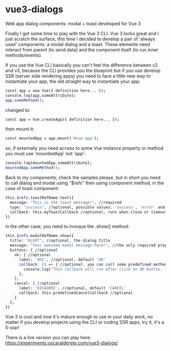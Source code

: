 # vue3-dialogs
Web app dialog components: modal + toast developed for Vue 3

Finally I got some time to play with the Vue 3 CLI. Vue 3 looks great and I just scratch the surface, this time I decided to develop a pair of 'always used' components: a modal dialog and a toast. These elements need interact from parent (to send data) and the component itself (to run inner methods/events).

If you use the Vue CLI basically you can't feel the difference between v2 and v3, because the CLI provides you the blueprint but if you use develop SSR (server side rendering apps) you need to face a little new way to instantiate your app, the old straight way to instantiate your app:

```bash
const app = new Vue({ definition here... });
console.log(app.someAttribute);
app.someMethod();
```

changed to:

```bash
const app = Vue.createApp({ definition here... });
```

then mount it:

```bash
const mountedApp = app.mount('#vue-app');
```

so, if externally you need access to some Vue instance property or method you must use 'mountedApp' not 'app':

```bash
console.log(mountedApp.someAttribute);
mountedApp.someMethod();
```

Back to my components, check the samples please, but in short you need to call dialog and modal using "$refs" then using component method, in the case of toast component:

```bash
this.$refs.toastRefName.text({
  message: "This is the toast message!", //required
  type: "success", //optional, possible values: 'success', 'error' and 'warning'
  callback: this.myToastCallback //optional, runs when close or timeout
})
```
in the other case, you need to invoque the .show() method:

```bash
this.$refs.modalRefName.show({
  title: "ALERT", //optional, the dialog title
  message: "Your awesome modal message here!", //the only required property
  buttons: { //optional
    ok: { //optional
      label: 'OKI', //optional, default 'OK'
      callback: () => { //optional, you can call some predefined method or anonymous funtions
        console.log("This callback will run after click on OK button..");
      },
    },
    cancel: { //optional
      label: 'DISAGREE', //optional, default 'CANCEL'
      callback: this.predefinedCancelCallback //optional
    }
  },
})
```

Vue 3 is cool and now it's mature enough to use in your daily work, no matter if you develop projects using the CLI or coding SSR apps, try it, it's a 5-star!

There is a live version you can play here: https://experiments.oscaralderete.com/vue3-dialogs/
